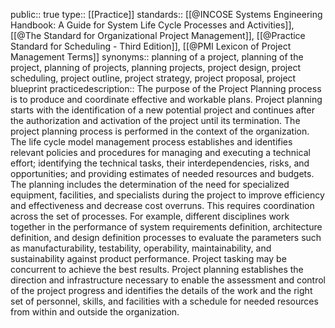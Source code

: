public:: true
type:: [[Practice]]
standards:: [[@INCOSE Systems Engineering Handbook: A Guide for System Life Cycle Processes and Activities]], [[@The Standard for Organizational Project Management]], [[@Practice Standard for Scheduling - Third Edition]], [[@PMI Lexicon of Project Management Terms]]
synonyms:: planning of a project, planning of the project, planning of projects, planning projects, project design, project scheduling, project outline, project strategy, project proposal, project blueprint
practicedescription:: The purpose of the Project Planning process is to produce and coordinate effective and workable plans. Project planning starts with the identification of a new potential project and continues after the authorization and activation of the project until its termination. The project planning process is performed in the context of the organization. The life cycle model management process establishes and identifies relevant policies and procedures for managing and executing a technical effort; identifying the technical tasks, their interdependencies, risks, and opportunities; and providing estimates of needed resources and budgets. The planning includes the determination of the need for specialized equipment, facilities, and specialists during the project to improve efficiency and effectiveness and decrease cost overruns. This requires coordination across the set of processes. For example, different disciplines work together in the performance of system requirements definition, architecture definition, and design definition processes to evaluate the parameters such as manufacturability, testability, operability, maintainability, and sustainability against product performance. Project tasking may be concurrent to achieve the best results. Project planning establishes the direction and infrastructure necessary to enable the assessment and control of the project progress and identifies the details of the work and the right set of personnel, skills, and facilities with a schedule for needed resources from within and outside the organization.
